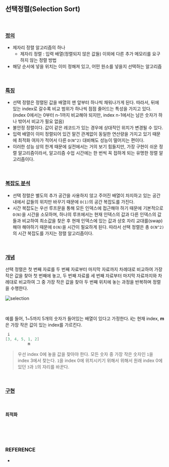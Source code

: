 ## 선택정렬(Selection Sort)

<br/>

### <u>**정의**</u>

* 제자리 정렬 알고리즘의 하나
  - 제자리 정렬 : 입력 배열(정렬되지 않은 값들) 이외에 다른 추가 메모리를 요구하지 않는 정렬 방법
* 해당 순서에 넣을 위치는 이미 정해져 있고, 어떤 원소를 넣을지 선택하는 알고리즘

<br/>

### <u>특징</u>

* 선택 정렬은 정렬된 값을 배열의 맨 앞부터 하나씩 채워나가게 된다. 따라서, 뒤에 있는 index로 갈수록 비교 범위가 하나씩 점점 줄어드는 특성을 가지고 있다. (index 0에서는 0부터 n-1까지 비교해야 되지만, index n-1에서는 남은 숫자가 하나 밖어서 비교가 필요 없음)
* 불안정 정렬이다. 값이 같은 레코드가 있는 경우에 상대적인 위치가 변경될 수 있다.
* 입력 배열이 이미 정렬되어 있건 말건 관계없이 동일한 연산량을 가지고 있기 때문에 최적화 여자가 적어서 다른 `O(N^2)` 대비해도 성능이 떨어지는 편이다.
* 이러한 성능 상의 한계 때문에 실전에서는 거의 보기 힘들지만, 가장 구현이 쉬운 정렬 알고리즘이라서, 알고리즘 수업 시간에는 한 번씩 꼭 접하게 되는 유명한 정렬 알고리즘이다.

<br/>

### <u>복잡도 분석</u>

* 선택 정렬은 별도의 추가 공간을 사용하지 않고 주어진 배열이 차지하고 있는 공간 내에서 값들의 위치만 바꾸기 때문에 `O(1)`의 공간 복잡도를 가진다.
* 시간 복잡도는 우선 루프문을 통해 모든 인덱스에 접근해야 하기 때문에 기본적으로 `O(N)`을 시간을 소모하며, 하나의 루프에서는 현재 인덱스의 값과 다른 인덱스의 값들과 비교하여 최소값을 찾은 후 현재 인덱스에 있는 값과 상호 자리 교대를(swap)해야 해야하기 때문에 `O(N)`을 시간이 필요하게 된다. 따라서 선택 정렬은 총 `O(N^2)`의 시간 복잡도를 가지는 정렬 알고리즘이다.

<br/>

### <u>개념</u>

선택 정렬은 첫 번째 자료를 두 번째 자료부터 마지막 자료까지 차례대로 비교하여 가장 작은 값을 찾아 첫 번째에 놓고, 두 번째 자료를 세 번째 자료부터 마지막 자료까지와 차례대로 비교하여 그 중 가장 작은 값을 찾아 두 번째 위치에 놓는 과정을 반복하며 정렬을 수행한다.

![selection](https://user-images.githubusercontent.com/61674527/112001255-247a9000-8b62-11eb-9ad9-18aab00137e6.gif)

<br/>

예를 들어, 1~5까지 5개의 숫자가 들어있는 배열이 있다고 가정한다. **i**는 현재 index, **m**은 가장 작은 값이 있는 index를 가르킨다.

```java
 i
[3, 4, 5, 1, 2]
          m
```

> 우선 index 0에 놓을 값을 찾아야 한다. 모든 숫자 중 가장 작은 숫자인 `1`을 index 3에서 찾는다. `1`을 index 0에 위치시키기 위해서 위해서 원래 index 0에 있던 `3`과 `1`의 자리를 바꾼다.

> 
>

<br/>

### <u>구현</u>

<br/>

#### 최적화



<br/>

<br/>

<br/>

### REFERENCE

* 
